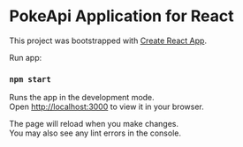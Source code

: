 # PokeApi Application for React

This project was bootstrapped with [Create React App](https://github.com/facebook/create-react-app).

Run app:
### `npm start`

Runs the app in the development mode.\
Open [http://localhost:3000](http://localhost:3000) to view it in your browser.

The page will reload when you make changes.\
You may also see any lint errors in the console.
